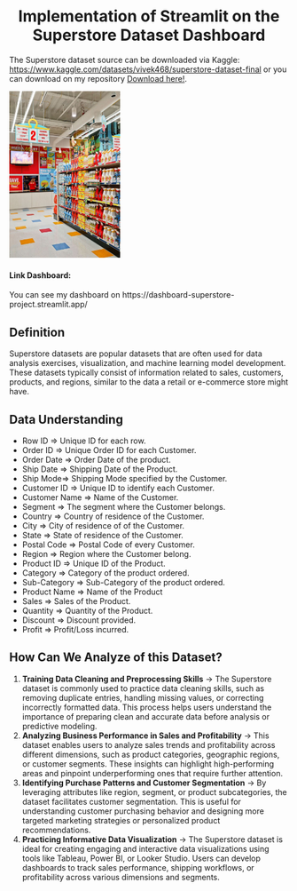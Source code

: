 <h1 style="text-align: center;"> Implementation of Streamlit on the Superstore Dataset Dashboard </h1>

The Superstore dataset source can be downloaded via Kaggle: https://www.kaggle.com/datasets/vivek468/superstore-dataset-final or you can download on my repository [Download here!](./Superstore.xlsx).

<img src="logostore.png" alt="Superstore Chart" width="200"/>

<h4> Link Dashboard: </h4>
You can see my dashboard on https://dashboard-superstore-project.streamlit.app/

## Definition
Superstore datasets are popular datasets that are often used for data analysis exercises, visualization, and machine learning model development. These datasets typically consist of information related to sales, customers, products, and regions, similar to the data a retail or e-commerce store might have.

## Data Understanding
- Row ID => Unique ID for each row.
- Order ID => Unique Order ID for each Customer.
- Order Date => Order Date of the product.
- Ship Date => Shipping Date of the Product.
- Ship Mode=> Shipping Mode specified by the Customer.
- Customer ID => Unique ID to identify each Customer.
- Customer Name => Name of the Customer.
- Segment => The segment where the Customer belongs.
- Country => Country of residence of the Customer.
- City => City of residence of of the Customer.
- State => State of residence of the Customer.
- Postal Code => Postal Code of every Customer.
- Region => Region where the Customer belong.
- Product ID => Unique ID of the Product.
- Category => Category of the product ordered.
- Sub-Category => Sub-Category of the product ordered.
- Product Name => Name of the Product
- Sales => Sales of the Product.
- Quantity => Quantity of the Product.
- Discount => Discount provided.
- Profit => Profit/Loss incurred.

## How Can We Analyze of this Dataset?
1. **Training Data Cleaning and Preprocessing Skills** -> The Superstore dataset is commonly used to practice data cleaning skills, such as removing duplicate entries, handling missing values, or correcting incorrectly formatted data. This process helps users understand the importance of preparing clean and accurate data before analysis or predictive modeling.
2. **Analyzing Business Performance in Sales and Profitability** -> This dataset enables users to analyze sales trends and profitability across different dimensions, such as product categories, geographic regions, or customer segments. These insights can highlight high-performing areas and pinpoint underperforming ones that require further attention.
3. **Identifying Purchase Patterns and Customer Segmentation** -> By leveraging attributes like region, segment, or product subcategories, the dataset facilitates customer segmentation. This is useful for understanding customer purchasing behavior and designing more targeted marketing strategies or personalized product recommendations.
4. **Practicing Informative Data Visualization** -> The Superstore dataset is ideal for creating engaging and interactive data visualizations using tools like Tableau, Power BI, or Looker Studio. Users can develop dashboards to track sales performance, shipping workflows, or profitability across various dimensions and segments.
